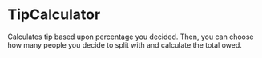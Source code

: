 # TipCalculator
Calculates tip based upon percentage you decided. Then, you can choose how many people you decide to split with and calculate the total owed.
